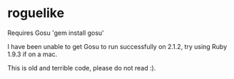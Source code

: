 roguelike
=========

Requires Gosu 'gem install gosu'

I have been unable to get Gosu to run successfully on 2.1.2, try using Ruby 1.9.3 if on a mac.

This is old and terrible code, please do not read :).
